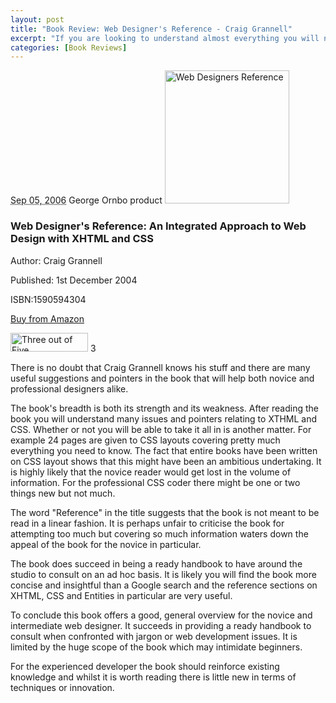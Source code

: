 ```yaml
--- 
layout: post
title: "Book Review: Web Designer's Reference - Craig Grannell"
excerpt: "If you are looking to understand almost everything you will need to run a small web design agency then this is the book for you. The Web Designer's Reference covers a staggering array of topics from XHTML editors to CSS layout to forms and multimedia. "
categories: [Book Reviews]
---
```

<abbr class="dtreviewed" title="20060905T1522">Sep 05, 2006</abbr>
<span class="reviewer vcard" id="reviewer-vcard">
    <span class="fn">George Ornbo</span>
</span>
<span class="type">product</span>
<img src="/images/books/web_designers_reference.jpg" title="Web Designers Reference" alt="Web Designers Reference" width="199" height="213" class="right" />
<h3 class="fn">Web Designer's Reference: An Integrated Approach to Web Design with XHTML and CSS</h3>
<p>Author: Craig Grannell</p>
<p>Published: 1st December 2004</p>
<p>ISBN:1590594304</p>
<p><a href="http://www.amazon.com/Web-Designers-Reference-Craig-Grannell/dp/1590594304">Buy from Amazon</a></p>
<img src="/images/books/three_stars.gif" title="Three out of Five" alt="Three out of Five" width="124" height="30" />
<span class="rating">3</span>
<div class="description">
<p>There is no doubt that Craig Grannell knows his stuff and there are many useful suggestions and pointers in the book that will help both novice and professional designers alike.</p> 

<p>The book's breadth is both its strength and its weakness. After reading the book you will understand many issues and pointers relating to XTHML and CSS. Whether or not you will be able to take it all in is another matter. For example 24 pages are given to CSS layouts covering pretty much everything you need to know. The fact that entire books have been written on CSS layout shows that this might have been an ambitious undertaking. It is highly likely that the novice reader would get lost in the volume of information. For the professional CSS coder there might be one or two things new but not much.</p>  

<p>The word "Reference" in the title suggests that the book is not meant to be read in a linear fashion. It is perhaps unfair to criticise the book for attempting too much but covering so much information waters down the appeal of the book for the novice in particular.</p>  

<p>The book does succeed in being a ready handbook to have around the studio to consult on an ad hoc basis. It is likely you will find the book more concise and insightful than a Google search and the reference sections on XHTML, CSS and Entities in particular are very useful.</p>  

<p>To conclude this book offers a good, general overview for the novice and intermediate web designer. It succeeds in providing a ready handbook to consult when confronted with jargon or web development issues. It is limited by the huge scope of the book which may intimidate beginners.</p>  

<p>For the experienced developer the book should reinforce existing knowledge and whilst it is worth reading there is little new in terms of techniques or innovation.</p> 
</div>
</div>
